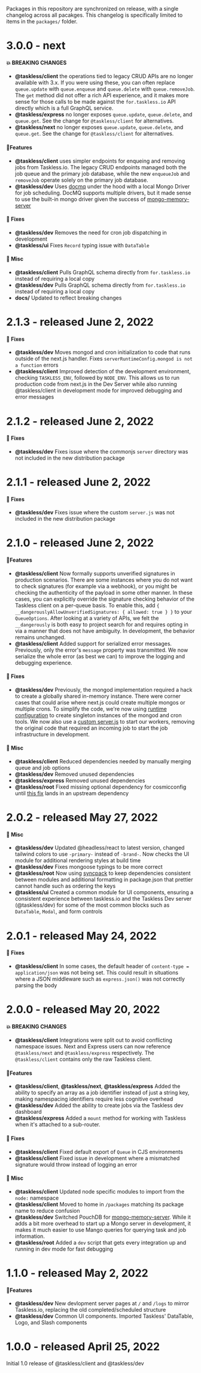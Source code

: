 Packages in this repository are synchronized on release, with a single changelog across all pacakges. This changelog is specifically limited to items in the `packages/` folder.

# 3.0.0 - next

#### 💥 BREAKING CHANGES

- **@taskless/client** the operations tied to legacy CRUD APIs are no longer available with 3.x. If you were using these, you can often replace `queue.update` with `queue.enqueue` and `queue.delete` with `queue.removeJob`. The `get` method did not offer a rich API experience, and it makes more sense for those calls to be made against the `for.taskless.io` API directly which is a full GraphQL service.
- **@taskless/express** no longer exposes `queue.update`, `queue.delete`, and `queue.get`. See the change for `@taskless/client` for alternatives.
- **@taskless/next** no longer exposes `queue.update`, `queue.delete`, and `queue.get`. See the change for `@taskless/client` for alternatives.

#### 🎉Features

- **@taskless/client** uses simpler endpoints for enqueing and removing jobs from Taskless.io. The legacy CRUD endpoints managed both the job queue and the primary job database, while the new `enqueueJob` and `removeJob` operate solely on the primary job database.
- **@taskless/dev** Uses [docmq](https://github.com/jakobo/docmq) under the hood with a local Mongo Driver for job scheduling. DocMQ supports multiple drivers, but it made sense to use the built-in mongo driver given the success of [mongo-memory-server](https://www.npmjs.com/package/mongodb-memory-server)

#### 🔧 Fixes

- **@taskless/dev** Removes the need for cron job dispatching in development
- **@taskless/ui** Fixes `Record` typing issue with `DataTable`

#### 🎒 Misc

- **@taskless/client** Pulls GraphQL schema directly from `for.taskless.io` instead of requiring a local copy
- **@taskless/dev** Pulls GraphQL schema directly from `for.taskless.io` instead of requiring a local copy
- **docs/** Updated to reflect breaking changes

# 2.1.3 - released June 2, 2022

#### 🔧 Fixes

- **@taskless/dev** Moves mongod and cron initialization to code that runs outside of the next.js handler. Fixes `serverRuntimeConfig.mongod is not a function` errors
- **@taskless/client** Improved detection of the development environment, checking `TASKLESS_ENV`, followed by `NODE_ENV`. This allows us to run production code from next.js in the Dev Server while also running @taskless/client in development mode for improved debugging and error messages

# 2.1.2 - released June 2, 2022

#### 🔧 Fixes

- **@taskless/dev** Fixes issue where the commonjs `server` directory was not included in the new distribution package

# 2.1.1 - released June 2, 2022

#### 🔧 Fixes

- **@taskless/dev** Fixes issue where the custom `server.js` was not included in the new distribution package

# 2.1.0 - released June 2, 2022

#### 🎉Features

- **@taskless/client** Now formally supports unverified signatures in production scenarios. There are some instances where you do not want to check signatures (for example via a webhook), or you might be checking the authenticity of the payload in some other manner. In these cases, you can explicitly override the signature checking behavior of the Taskless client on a per-queue basis. To enable this, add `{ __dangerouslyAllowUnverifiedSignatures: { allowed: true } }` to your `QueueOptions`. After looking at a variety of APIs, we felt the `__dangerously` is both easy to project search for and requires opting in via a manner that does not have ambiguity. In development, the behavior remains unchanged.
- **@taskless/client** Added support for serialized error messages. Previously, only the error's `message` property was transmitted. We now serialize the whole error (as best we can) to improve the logging and debugging experience.

#### 🔧 Fixes

- **@taskless/dev** Previously, the mongod implementation required a hack to create a globally shared in-memory instance. There were corner cases that could arise where next.js could create multiple mongos or multiple crons. To simplify the code, we're now using [runtime configuration](https://nextjs.org/docs/api-reference/next.config.js/runtime-configuration) to create singleton instances of the mongod and cron tools. We now also use a [custom server.js](https://nextjs.org/docs/advanced-features/custom-server) to start our workers, removing the original code that required an incoming job to start the job infrastructure in development.

#### 🎒 Misc

- **@taskless/client** Reduced dependencies needed by manually merging queue and job options
- **@taskless/dev** Removed unused dependencies
- **@taskless/express** Removed unused dependencies
- **@taskless/root** Fixed missing optional dependency for cosmicconfig until [this fix](https://github.com/EndemolShineGroup/cosmiconfig-typescript-loader/issues/147) lands in an upstream dependency

# 2.0.2 - released May 27, 2022

#### 🎒 Misc

- **@taskless/dev** Updated @headless/react to latest version, changed tailwind colors to use `-primary-` instead of `-brand-`. Now checks the UI module for additional rendering styles at build time
- **@taskless/dev** Fixes mongoose typings to be more correct
- **@taskless/root** Now using [syncpack](https://github.com/JamieMason/syncpack) to keep dependencies consistent between modules and additional formatting in package.json that prettier cannot handle such as ordering the keys
- **@taskless/ui** Created a common module for UI components, ensuring a consistent experience between taskless.io and the Taskless Dev server (@taskless/dev) for some of the most common blocks such as `DataTable`, `Modal`, and form controls

# 2.0.1 - released May 24, 2022

#### 🔧 Fixes

- **@taskless/client** In some cases, the default header of `content-type = application/json` was not being set. This could result in situations where a JSON middleware such as `express.json()` was not correctly parsing the body

# 2.0.0 - released May 20, 2022

#### 💥 BREAKING CHANGES

- **@taskless/client** Integrations were split out to avoid conflicting namespace issues. Next and Express users can now reference `@taskless/next` and `@taskless/express` respectively. The `@taskless/client` contains only the raw Taskless client.

#### 🎉Features

- **@taskless/client**, **@taskless/next**, **@taskless/express** Added the ability to specify an array as a job identifier instead of just a string key, making namespacing identifiers require less cognitive overhead
- **@taskless/dev** Added the ability to create jobs via the Taskless dev dashboard
- **@taskless/express** Added a `mount` method for working with Taskless when it's attached to a sub-router.

#### 🔧 Fixes

- **@taskless/client** Fixed default export of `Queue` in CJS environments
- **@taskless/client** Fixed issue in development where a mismatched signature would throw instead of logging an error

#### 🎒 Misc

- **@taskless/client** Updated node specific modules to import from the `node:` namespace
- **@taskless/client** Moved to home in `/packages` matching its package name to reduce confusion
- **@taskless/dev** Switched PouchDB for [mongo-memory-server](https://www.npmjs.com/package/mongodb-memory-server). While it adds a bit more overhead to start up a Mongo server in development, it makes it much easier to use Mango queries for querying task and job information.
- **@taskless/root** Added a `dev` script that gets every integration up and running in dev mode for fast debugging

# 1.1.0 - released May 2, 2022

#### 🎉Features

- **@taskless/dev** New devlopment server pages at `/` and `/logs` to mirror Taskless.io, replacing the old completed/scheduled structure
- **@taskless/dev** Common UI components. Imported Taskless' DataTable, Logo, and Slash components

# 1.0.0 - released April 25, 2022

Initial 1.0 release of @taskless/client and @taskless/dev
